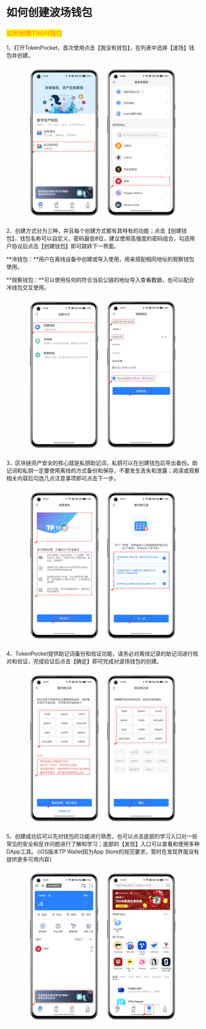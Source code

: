 # 如何创建波场钱包

### <mark style="color:orange;">如何创建TRON钱包</mark> <a href="#nqiev" id="nqiev"></a>

1、打开TokenPocket，首次使用点击【我没有钱包】，在列表中选择【波场】钱包并创建。

<figure><img src="../../.gitbook/assets/1.png" alt=""><figcaption></figcaption></figure>

2、创建方式分为三种，并且每个创建方式都有其特有的功能；点击【创建钱包】，钱包名称可以自定义，密码最低8位，建议使用高强度的密码组合，勾选用户协议后点击【创建钱包】即可跳转下一界面。

**冷钱包：**用户在离线设备中创建或导入使用，用来搭配相同地址的观察钱包使用。

**观察钱包：**可以使用任何的符合当前公链的地址导入查看数据，也可以配合冷钱包交互使用。

<figure><img src="../../.gitbook/assets/2.png" alt=""><figcaption></figcaption></figure>

3、区块链资产安全的核心就是私钥助记词，私钥可以在创建钱包后导出备份。助记词和私钥一定要使用离线的方式备份和保存，不要发生丢失和泄露；阅读或观察相关内容后勾选几点注意事项即可点击下一步。

<figure><img src="../../.gitbook/assets/3 (9).png" alt=""><figcaption></figcaption></figure>

4、TokenPocket提供助记词备份和验证功能，请务必对离线记录的助记词进行核对和验证，完成验证后点击【确定】即可完成对波场钱包的创建。

<figure><img src="../../.gitbook/assets/4 (3).png" alt=""><figcaption></figcaption></figure>

5、创建成功后可以先对钱包的功能进行熟悉，也可以点击底部的学习入口对一些常见的安全和反诈问题进行了解和学习；底部的【发现】入口可以查看和使用多种DApp工具。（iOS版本TP Wallet因为App Store的规范要求，暂时在发现界面没有提供更多可用内容）

<figure><img src="../../.gitbook/assets/5 (2).png" alt=""><figcaption></figcaption></figure>
